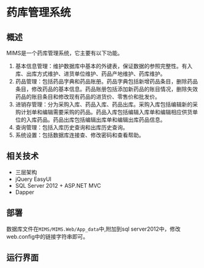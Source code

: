# 药库管理系统

## 概述
MIMS是一个药库管理系统，它主要有以下功能。
1. 基本信息管理：维护数据库中基本的外键表，保证数据的参照完整性。有入库、出库方式维护、进货单位维护、药品产地维护、药库维护。
2. 药品管理：包括药品字典和药品账册。药品字典包括新增药品条目，删除药品条目，修改药品的基本信息。药品账册包括添加新药品的账目情况，删除失效药品的账目条目和修改现有药品的进货价、零售价和批发价。
3. 进销存管理：分为采购入库、药品入库、药品出库。采购入库包括编辑新的采购计划单和编辑需要采购的药品。药品入库包括编辑入库单和编辑相应供货单位的入库药品。药品出库包括编辑出库单和编辑出库药品信息。
4. 查询管理：包括入库历史查询和出库历史查询。
5. 系统设置：包括数据库连接查、修改密码和查看帮助。

## 相关技术
- 三层架构
- jQuery EasyUI
- SQL Server 2012 + ASP.NET MVC
- Dapper

## 部署
数据库文件在`MIMS/MIMS.Web/App_data`中,附加到sql server2012中，修改web.config中的链接字符串即可。

## 运行界面